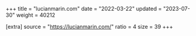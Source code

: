 +++
title = "lucianmarin.com"
date = "2022-03-22"
updated = "2023-07-30"
weight = 40212

[extra]
source = "https://lucianmarin.com/"
ratio = 4
size = 39
+++
